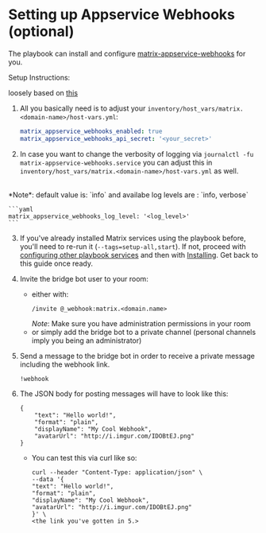 # Setting up Appservice Webhooks (optional)

The playbook can install and configure [matrix-appservice-webhooks](https://github.com/turt2live/matrix-appservice-webhooks) for you.

Setup Instructions:

loosely based on [this](https://github.com/turt2live/matrix-appservice-webhooks/blob/master/README.md)

1. All you basically need is to adjust your `inventory/host_vars/matrix.<domain-name>/host-vars.yml`:
    ```yaml
    matrix_appservice_webhooks_enabled: true
    matrix_appservice_webhooks_api_secret: '<your_secret>'
    ```

2. In case you want to change the verbosity of logging via `journalctl -fu matrix-appservice-webhooks.service`
you can adjust this in `inventory/host_vars/matrix.<domain-name>/host-vars.yml` as well.
<br>
*Note*: default value is: `info` and availabe log levels are : `info, verbose`

    ```yaml
    matrix_appservice_webhooks_log_level: '<log_level>'
    ```

3. If you've already installed Matrix services using the playbook before, you'll need to re-run it (`--tags=setup-all,start`). If not, proceed with [configuring other playbook services](configuring-playbook.md) and then with [Installing](installing.md). Get back to this guide once ready.

4. Invite the bridge bot user to your room:
    - either with:
      ```
      /invite @_webhook:matrix.<domain.name>
      ```
        *Note*: Make sure you have administration permissions in your room
    - or simply add the bridge bot to a private channel (personal channels imply you being an administrator)

5. Send a message to the bridge bot in order to receive a private message including the webhook link.
    ```
    !webhook
    ```

6. The JSON body for posting messages will have to look like this:
    ```
    {
        "text": "Hello world!",
        "format": "plain",
        "displayName": "My Cool Webhook",
        "avatarUrl": "http://i.imgur.com/IDOBtEJ.png"
    }
    ```
   - You can test this via curl like so:
     ```
     curl --header "Content-Type: application/json" \
     --data '{
     "text": "Hello world!",
     "format": "plain",
     "displayName": "My Cool Webhook",
     "avatarUrl": "http://i.imgur.com/IDOBtEJ.png"
     }' \
     <the link you've gotten in 5.>
     ```
